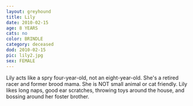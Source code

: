 ```yaml
---
layout: greyhound
title: Lily
date: 2010-02-15
age: 8 YEARS
cats: no
color: BRINDLE
category: deceased
dod: 2010-02-15
pic: lily2.jpg
sex: FEMALE
---
```



Lily acts like a spry four-year-old, not an eight-year-old. She's a retired racer and former brood mama. She is NOT
small animal or cat friendly. Lily likes long naps, good ear scratches, throwing toys around the house, and bossing
around her foster brother.
